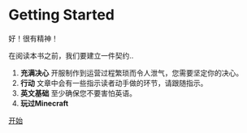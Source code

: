 # Getting Started

好！很有精神！

在阅读本书之前，我们要建立一件契约..

1. **充满决心** 开服制作到运营过程繁琐而令人泄气，您需要坚定你的决心。
2. **行动** 文章中会有一些指示读者动手做的环节，请跟随指示。
3. **英文基础** 至少确保您不要害怕英语。
4. **玩过Minecraft**

[开始](./A_New_Server.md)
